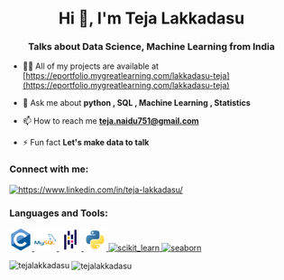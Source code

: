<h1 align="center">Hi 👋, I'm Teja Lakkadasu</h1>
<h3 align="center">Talks about Data Science, Machine Learning from India</h3>

- 👨‍💻 All of my projects are available at [https://eportfolio.mygreatlearning.com/lakkadasu-teja](https://eportfolio.mygreatlearning.com/lakkadasu-teja)

- 💬 Ask me about **python , SQL , Machine Learning , Statistics**

- 📫 How to reach me **teja.naidu751@gmail.com**

- ⚡ Fun fact **Let's make data to talk**

<h3 align="left">Connect with me:</h3>
<p align="left">
<a href="https://linkedin.com/in/https://www.linkedin.com/in/teja-lakkadasu/" target="blank"><img align="center" src="https://raw.githubusercontent.com/rahuldkjain/github-profile-readme-generator/master/src/images/icons/Social/linked-in-alt.svg" alt="https://www.linkedin.com/in/teja-lakkadasu/" height="30" width="40" /></a>
</p>

<h3 align="left">Languages and Tools:</h3>
<p align="left"> <a href="https://www.cprogramming.com/" target="_blank" rel="noreferrer"> <img src="https://raw.githubusercontent.com/devicons/devicon/master/icons/c/c-original.svg" alt="c" width="40" height="40"/> </a> <a href="https://www.mysql.com/" target="_blank" rel="noreferrer"> <img src="https://raw.githubusercontent.com/devicons/devicon/master/icons/mysql/mysql-original-wordmark.svg" alt="mysql" width="40" height="40"/> </a> <a href="https://pandas.pydata.org/" target="_blank" rel="noreferrer"> <img src="https://raw.githubusercontent.com/devicons/devicon/2ae2a900d2f041da66e950e4d48052658d850630/icons/pandas/pandas-original.svg" alt="pandas" width="40" height="40"/> </a> <a href="https://www.python.org" target="_blank" rel="noreferrer"> <img src="https://raw.githubusercontent.com/devicons/devicon/master/icons/python/python-original.svg" alt="python" width="40" height="40"/> </a> <a href="https://scikit-learn.org/" target="_blank" rel="noreferrer"> <img src="https://upload.wikimedia.org/wikipedia/commons/0/05/Scikit_learn_logo_small.svg" alt="scikit_learn" width="40" height="40"/> </a> <a href="https://seaborn.pydata.org/" target="_blank" rel="noreferrer"> <img src="https://seaborn.pydata.org/_images/logo-mark-lightbg.svg" alt="seaborn" width="40" height="40"/> </a> </p>

<p><img align="left" src="https://github-readme-stats.vercel.app/api/top-langs?username=tejalakkadasu&show_icons=true&locale=en&layout=compact" alt="tejalakkadasu" /></p>

<p>&nbsp;<img align="center" src="https://github-readme-stats.vercel.app/api?username=tejalakkadasu&show_icons=true&locale=en" alt="tejalakkadasu" /></p>
